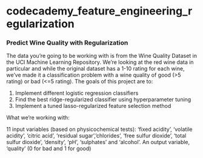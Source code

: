 # codecademy_feature_engineering_regularization

### Predict Wine Quality with Regularization

The data you’re going to be working with is from the Wine Quality Dataset in the UCI Machine Learning Repository. We’re looking at the red wine data in particular and while the original dataset has a 1-10 rating for each wine, we’ve made it a classification problem with a wine quality of good (>5 rating) or bad (<=5 rating). The goals of this project are to:

1. Implement different logistic regression classifiers
2. Find the best ridge-regularized classifier using hyperparameter tuning
3. Implement a tuned lasso-regularized feature selection method


What we’re working with:

11 input variables (based on physicochemical tests): ‘fixed acidity’, ‘volatile acidity’, ‘citric acid’, ‘residual sugar’,’chlorides’, ‘free sulfur dioxide’, ‘total sulfur dioxide’, ‘density’, ‘pH’, ‘sulphates’ and ‘alcohol’.
An output variable, ‘quality’ (0 for bad and 1 for good)
